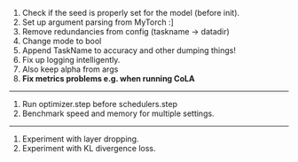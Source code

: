 1) Check if the seed is properly set for the model (before init).
2) Set up argument parsing from MyTorch :]
3) Remove redundancies from config (taskname -> datadir)
4) Change mode to bool
5) Append TaskName to accuracy and other dumping things!
6) Fix up logging intelligently.
7) Also keep alpha from args
8) **Fix metrics problems e.g. when running CoLA**
----

1. Run optimizer.step before schedulers.step
2. Benchmark speed and memory for multiple settings.

---

1. Experiment with layer dropping.
2. Experiment with KL divergence loss. 
